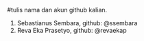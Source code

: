 #tulis nama dan akun github kalian. 
1. Sebastianus Sembara, github: @ssembara 
2. Reva Eka Prasetyo, github: @revaekap